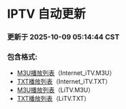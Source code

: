 # IPTV 自动更新

### 更新于 2025-10-09 05:14:44 CST

### 包含格式:
- [M3U播放列表](Internet_iTV.m3u)（Internet_iTV.M3U）
- [TXT播放列表](Internet_iTV.txt)（Internet_iTV.TXT）
- [M3U播放列表](LiTV.m3u)（LiTV.M3U）
- [TXT播放列表](LiTV.txt)（LiTV.TXT）
